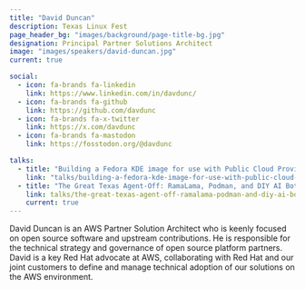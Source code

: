 ```yaml
---
title: "David Duncan"
description: Texas Linux Fest
page_header_bg: "images/background/page-title-bg.jpg"
designation: Principal Partner Solutions Architect
image: "images/speakers/david-duncan.jpg"
current: true

social:
  - icon: fa-brands fa-linkedin
    link: https://www.linkedin.com/in/davdunc/
  - icon: fa-brands fa-github
    link: https://github.com/davdunc
  - icon: fa-brands fa-x-twitter
    link: https://x.com/davdunc
  - icon: fa-brands fa-mastodon
    link: https://fosstodon.org/@davdunc

talks:
  - title: "Building a Fedora KDE image for use with Public Cloud Providers"
    link: "talks/building-a-fedora-kde-image-for-use-with-public-cloud-providers/"
  - title: "The Great Texas Agent-Off: RamaLama, Podman, and DIY AI Bots!"
    link: talks/the-great-texas-agent-off-ramalama-podman-and-diy-ai-bots/
    current: true
---
```


David Duncan is an AWS Partner Solution Architect who is keenly focused on open
source software and upstream contributions.  He is responsible for the
technical strategy and governance of open source platform partners.  David is a
key Red Hat advocate at AWS, collaborating with Red Hat and our joint customers
to define and manage technical adoption of our solutions on the AWS
environment.
